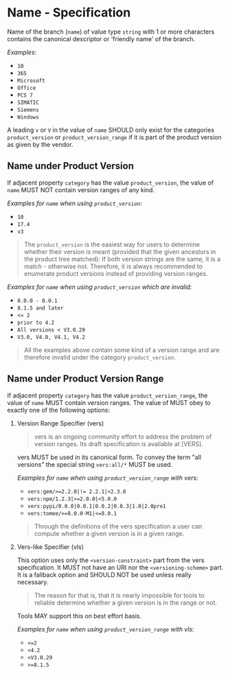 # Name - Specification

Name of the branch (`name`) of value type `string` with 1 or more characters contains the canonical descriptor or
'friendly name' of the branch.

*Examples:*

* `10`
* `365`
* `Microsoft`
* `Office`
* `PCS 7`
* `SIMATIC`
* `Siemens`
* `Windows`

A leading `v` or `V` in the value of `name` SHOULD only exist for the categories `product_version` or
`product_version_range` if it is part of the product version as given by the vendor.

## Name under Product Version

If adjacent property `category` has the value `product_version`, the value of `name` MUST NOT contain version ranges
of any kind.

*Examples for `name` when using `product_version`:*

* `10`
* `17.4`
* `v3`

> The `product_version` is the easiest way for users to determine whether their version is meant (provided that the
> given ancestors in the product tree matched): If both version strings are the same, it is a match - otherwise not.
> Therefore, it is always recommended to enumerate product versions instead of providing version ranges.

*Examples for `name` when using `product_version` which are invalid:*

* `8.0.0 - 8.0.1`
* `8.1.5 and later`
* `<= 2`
* `prior to 4.2`
* `All versions < V3.0.29`
* `V3.0, V4.0, V4.1, V4.2`

> All the examples above contain some kind of a version range and are therefore invalid under the category
> `product_version`.

## Name under Product Version Range

If adjacent property `category` has the value `product_version_range`, the value of `name` MUST contain version ranges.
The value of MUST obey to exactly one of the following options:

1. Version Range Specifier (vers)

   > vers is an ongoing community effort to address the problem of version ranges. Its draft specification is available
   > at [VERS].

   vers MUST be used in its canonical form. To convey the term "all versions" the special string `vers:all/*` MUST be
   used.

   *Examples for `name` when using `product_version_range` with vers:*

   * `vers:gem/>=2.2.0|!= 2.2.1|<2.3.0`
   * `vers:npm/1.2.3|>=2.0.0|<5.0.0`
   * `vers:pypi/0.0.0|0.0.1|0.0.2|0.0.3|1.0|2.0pre1`
   * `vers:tomee/>=8.0.0-M1|<=8.0.1`

   > Through the definitions of the vers specification a user can compute whether a given version is in a given range.

2. Vers-like Specifier (vls)

   This option uses only the `<version-constraint>` part from the vers specification. It MUST not have an URI nor the
   `<versioning-scheme>` part. It is a fallback option and SHOULD NOT be used unless really necessary.
   > The reason for that is, that it is nearly impossible for tools to reliable determine whether a given version is in
   > the range or not.

   Tools MAY support this on best effort basis.

   *Examples for `name` when using `product_version_range` with vls:*

   * `<=2`
   * `<4.2`
   * `<V3.0.29`
   * `>=8.1.5`
